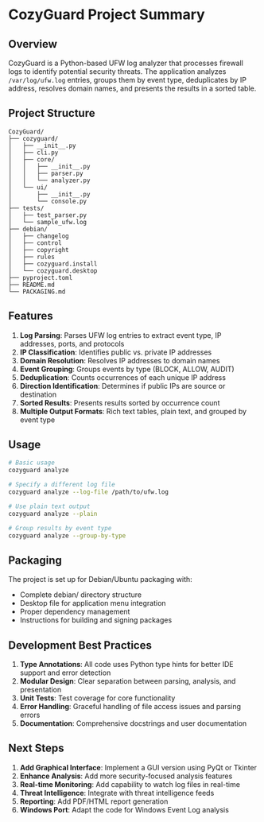 # CozyGuard Project Summary

## Overview

CozyGuard is a Python-based UFW log analyzer that processes firewall logs to identify potential security threats. The application analyzes `/var/log/ufw.log` entries, groups them by event type, deduplicates by IP address, resolves domain names, and presents the results in a sorted table.

## Project Structure

```
CozyGuard/
├── cozyguard/
│   ├── __init__.py
│   ├── cli.py
│   ├── core/
│   │   ├── __init__.py
│   │   ├── parser.py
│   │   └── analyzer.py
│   └── ui/
│       ├── __init__.py
│       └── console.py
├── tests/
│   ├── test_parser.py
│   └── sample_ufw.log
├── debian/
│   ├── changelog
│   ├── control
│   ├── copyright
│   ├── rules
│   ├── cozyguard.install
│   └── cozyguard.desktop
├── pyproject.toml
├── README.md
└── PACKAGING.md
```

## Features

1. **Log Parsing**: Parses UFW log entries to extract event type, IP addresses, ports, and protocols
2. **IP Classification**: Identifies public vs. private IP addresses
3. **Domain Resolution**: Resolves IP addresses to domain names
4. **Event Grouping**: Groups events by type (BLOCK, ALLOW, AUDIT)
5. **Deduplication**: Counts occurrences of each unique IP address
6. **Direction Identification**: Determines if public IPs are source or destination
7. **Sorted Results**: Presents results sorted by occurrence count
8. **Multiple Output Formats**: Rich text tables, plain text, and grouped by event type

## Usage

```bash
# Basic usage
cozyguard analyze

# Specify a different log file
cozyguard analyze --log-file /path/to/ufw.log

# Use plain text output
cozyguard analyze --plain

# Group results by event type
cozyguard analyze --group-by-type
```

## Packaging

The project is set up for Debian/Ubuntu packaging with:
- Complete debian/ directory structure
- Desktop file for application menu integration
- Proper dependency management
- Instructions for building and signing packages

## Development Best Practices

1. **Type Annotations**: All code uses Python type hints for better IDE support and error detection
2. **Modular Design**: Clear separation between parsing, analysis, and presentation
3. **Unit Tests**: Test coverage for core functionality
4. **Error Handling**: Graceful handling of file access issues and parsing errors
5. **Documentation**: Comprehensive docstrings and user documentation

## Next Steps

1. **Add Graphical Interface**: Implement a GUI version using PyQt or Tkinter
2. **Enhance Analysis**: Add more security-focused analysis features
3. **Real-time Monitoring**: Add capability to watch log files in real-time
4. **Threat Intelligence**: Integrate with threat intelligence feeds
5. **Reporting**: Add PDF/HTML report generation
6. **Windows Port**: Adapt the code for Windows Event Log analysis
